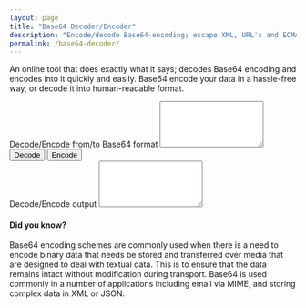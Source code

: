 ```yaml
---
layout: page
title: "Base64 Decoder/Encoder"
description: "Encode/decode Base64-encoding; escape XML, URL's and ECMAScript; translate to UTF-8."
permalink: /base64-decoder/
---
```


An online tool that does exactly what it says; decodes Base64 encoding and encodes into it quickly and easily. Base64 encode your data in a hassle-free way, or decode it into human-readable format.

<form>
  <div class="form-group">
    <label for="inputContainer">Decode/Encode from/to Base64 format</label>
    <textarea class="form-control" id="inputContainer" rows="5"></textarea>
  </div>
  <button id="decodeBtn" type="button" class="btn btn-primary">Decode</button>
  <button id="encodeBtn" type="button" class="btn btn-primary">Encode</button>
  <br>
  <div class="form-group">
    <label for="outputContainer">Decode/Encode output</label>
    <textarea class="form-control" id="outputContainer" rows="5"></textarea>
  </div>
</form>

<script type="text/javascript" src="https://cdnjs.cloudflare.com/ajax/libs/Base64/1.1.0/base64.min.js"></script>
<script>
  document.getElementById('decodeBtn').onclick = function() {
    var inputData = document.getElementById('inputContainer').value;

    var outputData = window.atob(inputData);
    // TODO: var outputData = Base64.decode(inputData);

    document.getElementById('outputContainer').value = outputData;
  };
  document.getElementById('encodeBtn').onclick = function() {
    var inputData = document.getElementById('inputContainer').value;

    var outputData = window.btoa(inputData);
    // TODO: var outputData = Base64.encode(inputData);

    document.getElementById('outputContainer').value = outputData;
  };
</script>

#### Did you know?

Base64 encoding schemes are commonly used when there is a need to encode binary data that needs be stored and transferred over media that are designed to deal with textual data. This is to ensure that the data remains intact without modification during transport. Base64 is used commonly in a number of applications including email via MIME, and storing complex data in XML or JSON.
